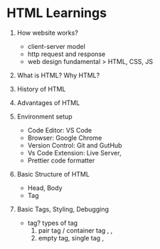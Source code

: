 # HTML Learnings

1. How website works?

   - client-server model
   - http request and response
   - web design fundamental > HTML, CSS, JS

2. What is HTML? Why HTML?
3. History of HTML
4. Advantages of HTML
5. Environment setup

   - Code Editor: VS Code
   - Browser: Google Chrome
   - Version Control: Git and GutHub
   - Vs Code Extension: Live Server,
   - Prettier code formatter

6. Basic Structure of HTML
   - Head, Body
   - Tag <html></html>
7. Basic Tags, Styling, Debugging
   - tag? types of tag
     1. pair tag / container tag <html></html>, <head></head>, <body></body>
     2. empty tag, single tag <meta tag>, <title tag>, <br tag>
   - attribute: attribute use is in a tag.
   - element, content- debugging
   - HTML Validation check: (https://validator.w3.org/#validate_by_upload)
   - comment
8. Heading, Paragraph, Line breaks, horizontal rule
9. Semantic HTML Vs Non-Semantic HTML
   - Semantic tag: header, footer, main, form, table
   - Non-semantic tag: div, span
10. Text formatting tags
11. List tag:

- ol (Order list)
- ul (Un order list)
- dl (defination list)
  : dl, dt, dd
- Nasted list
  \*\*\*\* list tag have some attribute
  1. type="" {square, circle,}
  2. Start=""
  3. reversed

12. Link and Navigation

- absolut link vs relative link
  1. Absulut link: <a target="_blank" href="url">Text</a>
  2. Relative link:  
      <a href="Home">Text</a>
     <a href="About">Text</a>
     <a href="Contact">Text</a>
- a tag, attribute: href, target, title

13. Table
14. Form
15. Deploy

## Full form:

    HTML = HTML stands for Hyper Text Markup Language
    CSS = CSS stands for Cascading Style Sheets
    JS = JavaScript (JavaScript Can Change HTML Content)

https://www.finnair.com/
